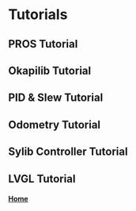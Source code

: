 # Tutorials
## PROS Tutorial
## Okapilib Tutorial
## PID & Slew Tutorial
## Odometry Tutorial
## Sylib Controller Tutorial
## LVGL Tutorial



#### [Home](https://alxsz12.github.io/) 
